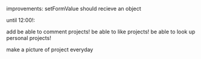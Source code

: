 improvements:
setFormValue should recieve an object

until 12:00!:

add be able to comment projects!
be able to like projects!
be able to look up personal projects!

make a picture of project everyday
